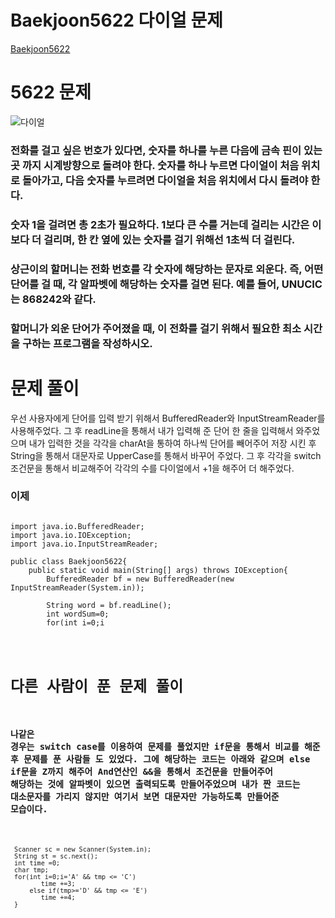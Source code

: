 # Baekjoon5622 다이얼 문제 
[Baekjoon5622](https://www.acmicpc.net/problem/5622, "Baekjoon Quize link")

# 5622 문제 
![ 다이얼](/Users/seunggyunhan/Documents/1.png)
### 전화를 걸고 싶은 번호가 있다면, 숫자를 하나를 누른 다음에 금속 핀이 있는 곳 까지 시계방향으로 돌려야 한다. 숫자를 하나 누르면 다이얼이 처음 위치로 돌아가고, 다음 숫자를 누르려면 다이얼을 처음 위치에서 다시 돌려야 한다.

### 숫자 1을 걸려면 총 2초가 필요하다. 1보다 큰 수를 거는데 걸리는 시간은 이보다 더 걸리며, 한 칸 옆에 있는 숫자를 걸기 위해선 1초씩 더 걸린다.

### 상근이의 할머니는 전화 번호를 각 숫자에 해당하는 문자로 외운다. 즉, 어떤 단어를 걸 때, 각 알파벳에 해당하는 숫자를 걸면 된다. 예를 들어, UNUCIC는 868242와 같다.

### 할머니가 외운 단어가 주어졌을 때, 이 전화를 걸기 위해서 필요한 최소 시간을 구하는 프로그램을 작성하시오.


# 문제 풀이 
우선 사용자에게 단어를 입력 받기 위해서 BufferedReader와 InputStreamReader를 사용해주었다. 그 후 readLine을 통해서 내가 입력해 준 단어 한 줄을 입력해서 와주었으며 내가 입력한 것을 각각을 charAt을 통하여 하나씩 단어를 빼어주어 저장 시킨 후 String을 통해서 대문자로 UpperCase를 통해서 바꾸어 주었다. 그 후 각각을 switch조건문을 통해서 비교해주어 각각의 수를 다이얼에서 +1을 해주어 더 해주었다.
### 이제 
<pre><code>
import java.io.BufferedReader;
import java.io.IOException;
import java.io.InputStreamReader;

public class Baekjoon5622{
    public static void main(String[] args) throws IOException{
        BufferedReader bf = new BufferedReader(new InputStreamReader(System.in));

        String word = bf.readLine();
        int wordSum=0;
        for(int i=0;i<word.length();i++){
           char oneWord=word.charAt(i);
           String UpWord = Character.toString(oneWord);
        switch(UpWord.toUpperCase()){
            case "A":
            case "B":
            case "C":
            wordSum+=3;
            break;
            case "D":
            case "E":
            case "F":
            wordSum+=4;
            break;
            case "G":
            case "H":
            case "I":
            wordSum+=5;
            break;
            case "J":
            case "K":
            case "L":
            wordSum+=6;
            break;
            case "M":
            case "N":
            case "O":
            wordSum+=7;
            break;
            case "P":
            case "Q":
            case "R":
            case "S":
            wordSum+=8;
            break;
            case "T":
            case "U":
            case "V":
            wordSum+=9;
            break;
            case "W":
            case "X":
            case "Y":
            case "Z":
            wordSum+=10;
            break;
            default : wordSum+=0;
            break;
        }
    }
    System.out.println(wordSum);
    }
}
</code></pre>

# 다른 사람이 푼 문제 풀이 
### 나같은 경우는 switch case를 이용하여 문제를 풀었지만 if문을 통해서 비교를 해준 후 문제를 푼 사람들 도 있었다. 그에 해당하는 코드는 아래와 같으며 else if문을 Z까지 해주어 And연산인 &&을 통해서 조건문을 만들어주어 해당하는 것에 알파벳이 있으면 출력되도록 만들어주었으며 내가 짠 코드는 대소문자를 가리지 않지만 여기서 보면 대문자만 가능하도록 만들어준 모습이다.

<pre><code>
 Scanner sc = new Scanner(System.in);
 String st = sc.next();
 int time =0;
 char tmp;
 for(int i=0;i<st.length();i++){
     tmp = st.charAt(i);
     if(tmp>='A' && tmp <= 'C')
        time +=3;
     else if(tmp>='D' && tmp <= 'E')
        time +=4;
 }
</code></pre>